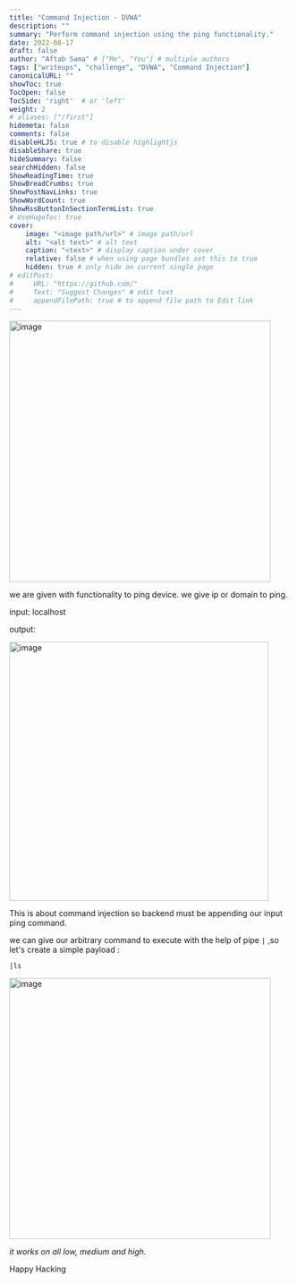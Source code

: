```yaml
---
title: "Command Injection - DVWA"
description: ""
summary: "Perform command injection using the ping functionality."
date: 2022-08-17
draft: false
author: "Aftab Sama" # ["Me", "You"] # multiple authors
tags: ["writeups", "challenge", "DVWA", "Command Injection"]
canonicalURL: ""
showToc: true
TocOpen: false
TocSide: 'right'  # or 'left'
weight: 2
# aliases: ["/first"]
hidemeta: false
comments: false
disableHLJS: true # to disable highlightjs
disableShare: true
hideSummary: false
searchHidden: false
ShowReadingTime: true
ShowBreadCrumbs: true
ShowPostNavLinks: true
ShowWordCount: true
ShowRssButtonInSectionTermList: true
# UseHugoToc: true
cover:
    image: "<image path/url>" # image path/url
    alt: "<alt text>" # alt text
    caption: "<text>" # display caption under cover
    relative: false # when using page bundles set this to true
    hidden: true # only hide on current single page
# editPost:
#     URL: "https://github.com/"
#     Text: "Suggest Changes" # edit text
#     appendFilePath: true # to append file path to Edit link
---
```




<img width="467" alt="image" src="https://user-images.githubusercontent.com/79740895/185295923-7a149c9d-8f1e-4262-ae0a-3884514462ac.png">

we are given with functionality to ping device. we give ip or domain to ping.

input: localhost

output:

<img width="463" alt="image" src="https://user-images.githubusercontent.com/79740895/185296846-d2795040-d782-4d85-af22-5197875b0f91.png">

This is about command injection so backend must be appending our input ping command.

we can give our arbitrary command to execute with the help of pipe `|` ,so let's create a simple payload :
```
|ls
```

<img width="467" alt="image" src="https://user-images.githubusercontent.com/79740895/185297755-e48d1fc7-cccd-4a81-acf3-3558ffb70366.png">

_it works on all low, medium and high._

Happy Hacking
